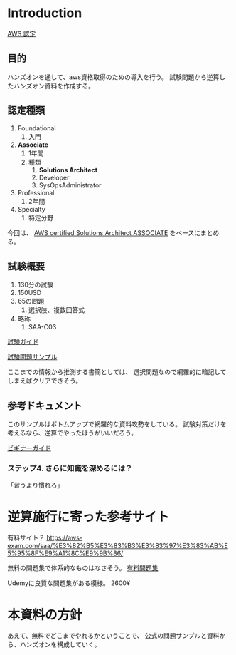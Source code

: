 # Introduction

[AWS 認定](https://aws.amazon.com/jp/certification/?nc1=h_ls)

## 目的

ハンズオンを通して、aws資格取得のための導入を行う。
試験問題から逆算したハンズオン資料を作成する。

## 認定種類


1. Foundational
   1. 入門
2. **Associate**
   1. 1年間
   2. 種類
      1. **Solutions Architect**
      2. Developer
      3. SysOpsAdministrator
3. Professional
   1. 2年間
4. Specialty
   1. 特定分野

今回は、
[AWS certified Solutions Architect ASSOCIATE](https://aws.amazon.com/jp/certification/certified-solutions-architect-associate/?ch=sec&sec=rmg&d=1)
をベースにまとめる。


## 試験概要

1. 130分の試験
2. 150USD
3. 65の問題
   1. 選択肢、複数回答式
4. 略称
   1. SAA-C03

[試験ガイド](https://d1.awsstatic.com/ja_JP/training-and-certification/docs-sa-assoc/AWS-Certified-Solutions-Architect-Associate_Exam-Guide.pdf)

[試験問題サンプル](https://d1.awsstatic.com/ja_JP/training-and-certification/docs-sa-assoc/AWS-Certified-Solutions-Architect-Associate_Sample-Questions.pdf)


ここまでの情報から推測する書簡としては、
選択問題なので網羅的に暗記してしまえばクリアできそう。


## 参考ドキュメント

このサンプルはボトムアップで網羅的な資料攻勢をしている。
試験対策だけを考えるなら、逆算でやったほうがいいだろう。


[ビギナーガイド](https://aws.amazon.com/jp/blogs/news/2022-aws-beginner-learning/)

### ステップ4. さらに知識を深めるには？
「習うより慣れろ」


# 逆算施行に寄った参考サイト


有料サイト？
<https://aws-exam.com/saa/%E3%82%B5%E3%83%B3%E3%83%97%E3%83%AB%E5%95%8F%E9%A1%8C%E9%9B%86/>


無料の問題集で体系的なものはなさそう。
[有料問題集](https://www.amazon.co.jp/AWS%E8%AA%8D%E5%AE%9A%E3%82%BD%E3%83%AA%E3%83%A5%E3%83%BC%E3%82%B7%E3%83%A7%E3%83%B3%E3%82%A2%E3%83%BC%E3%82%AD%E3%83%86%E3%82%AF%E3%83%88-%E3%82%A2%E3%82%BD%E3%82%B7%E3%82%A8%E3%82%A4%E3%83%88%E5%95%8F%E9%A1%8C%E9%9B%86-%E5%B9%B3%E5%B1%B1-%E6%AF%85/dp/486594303X)

Udemyに良質な問題集がある模様。
2600¥


# 本資料の方針

あえて、無料でどこまでやれるかということで、
公式の問題サンプルと資料から、ハンズオンを構成していく。